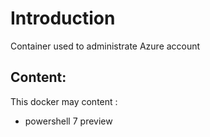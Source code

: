 # Introduction 
Container used to administrate Azure account

## Content:

This docker may content :
- powershell 7 preview 
